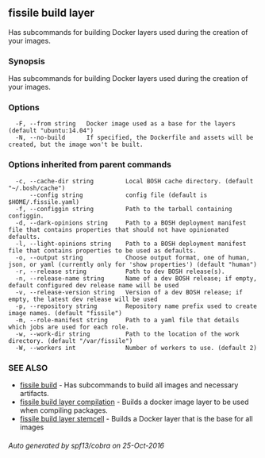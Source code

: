 ## fissile build layer

Has subcommands for building Docker layers used during the creation of your images.

### Synopsis


Has subcommands for building Docker layers used during the creation of your images.

### Options

```
  -F, --from string   Docker image used as a base for the layers (default "ubuntu:14.04")
  -N, --no-build      If specified, the Dockerfile and assets will be created, but the image won't be built.
```

### Options inherited from parent commands

```
  -c, --cache-dir string         Local BOSH cache directory. (default "~/.bosh/cache")
      --config string            config file (default is $HOME/.fissile.yaml)
  -f, --configgin string         Path to the tarball containing configgin.
  -d, --dark-opinions string     Path to a BOSH deployment manifest file that contains properties that should not have opinionated defaults.
  -l, --light-opinions string    Path to a BOSH deployment manifest file that contains properties to be used as defaults.
  -o, --output string            Choose output format, one of human, json, or yaml (currently only for 'show properties') (default "human")
  -r, --release string           Path to dev BOSH release(s).
  -n, --release-name string      Name of a dev BOSH release; if empty, default configured dev release name will be used
  -v, --release-version string   Version of a dev BOSH release; if empty, the latest dev release will be used
  -p, --repository string        Repository name prefix used to create image names. (default "fissile")
  -m, --role-manifest string     Path to a yaml file that details which jobs are used for each role.
  -w, --work-dir string          Path to the location of the work directory. (default "/var/fissile")
  -W, --workers int              Number of workers to use. (default 2)
```

### SEE ALSO
* [fissile build](fissile_build.md)	 - Has subcommands to build all images and necessary artifacts.
* [fissile build layer compilation](fissile_build_layer_compilation.md)	 - Builds a docker image layer to be used when compiling packages.
* [fissile build layer stemcell](fissile_build_layer_stemcell.md)	 - Builds a Docker layer that is the base for all images

###### Auto generated by spf13/cobra on 25-Oct-2016
